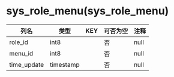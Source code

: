 # sys_role_menu(sys_role_menu)
| 列名   | 类型   | KEY  | 可否为空 | 注释   |
| ---- | ---- | ---- | ---- | ---- |
|role_id|int8||否|null|
|menu_id|int8||否|null|
|time_update|timestamp||否|null|
